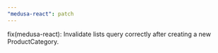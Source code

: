 ```yaml
---
"medusa-react": patch
---
```


fix(medusa-react): Invalidate lists query correctly after creating a new ProductCategory.
